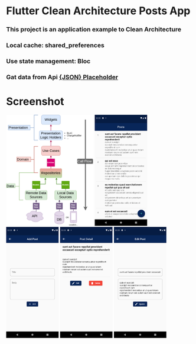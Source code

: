 # Flutter Clean Architecture Posts App

### This project is an application example to Clean Architecture
### Local cache: shared_preferences
### Use state management: Bloc
### Gat data from Api [{JSON} Placeholder](http://jsonplaceholder.typicode.com/)



## 
# Screenshot
<img src="screenshot/0.png" height="300em" /> <img src="screenshot/1.png" height="300em" /> <img src="screenshot/2.png" height="300em" /> <img src="screenshot/3.png" height="300em" /> <img src="screenshot/4.png" height="300em" /> 
